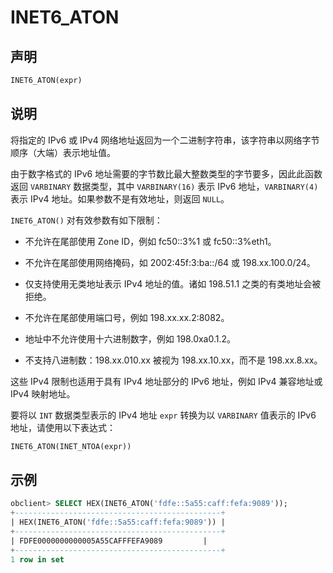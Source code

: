 # INET6_ATON

## 声明

```sql
INET6_ATON(expr)
```

## 说明

将指定的 IPv6 或 IPv4 网络地址返回为一个二进制字符串，该字符串以网络字节顺序（大端）表示地址值。

由于数字格式的 IPv6 地址需要的字节数比最大整数类型的字节要多，因此此函数返回 `VARBINARY` 数据类型，其中 `VARBINARY(16)` 表示 IPv6 地址，`VARBINARY(4)` 表示 IPv4 地址。如果参数不是有效地址，则返回 `NULL`。

`INET6_ATON()` 对有效参数有如下限制：

* 不允许在尾部使用 Zone ID，例如 fc50::3%1 或 fc50::3%eth1。

* 不允许在尾部使用网络掩码，如 2002:45f:3:ba::/64 或 198.xx.100.0/24。

* 仅支持使用无类地址表示 IPv4 地址的值。诸如 198.51.1 之类的有类地址会被拒绝。

* 不允许在尾部使用端口号，例如 198.xx.xx.2:8082。

* 地址中不允许使用十六进制数字，例如 198.0xa0.1.2。

* 不支持八进制数：198.xx.010.xx 被视为 198.xx.10.xx，而不是 198.xx.8.xx。

这些 IPv4 限制也适用于具有 IPv4 地址部分的 IPv6 地址，例如 IPv4 兼容地址或 IPv4 映射地址。

要将以 `INT` 数据类型表示的 IPv4 地址 `expr` 转换为以 `VARBINARY` 值表示的 IPv6 地址，请使用以下表达式：

```sql
INET6_ATON(INET_NTOA(expr))
```

## 示例

```sql
obclient> SELECT HEX(INET6_ATON('fdfe::5a55:caff:fefa:9089'));
+----------------------------------------------+
| HEX(INET6_ATON('fdfe::5a55:caff:fefa:9089')) |
+----------------------------------------------+
| FDFE0000000000005A55CAFFFEFA9089         |
+----------------------------------------------+
1 row in set
```

